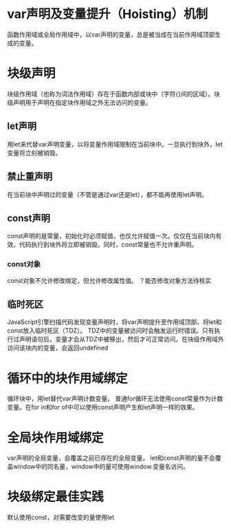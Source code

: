 # var声明及变量提升（Hoisting）机制
函数作用域或全局作用域中，以var声明的变量，总是被当成在当前作用域顶部生成的变量。
# 块级声明
块级作用域（也称为词法作用域）存在于函数内部或块中（字符{}间的区域）。块级声明用于声明在指定块作用域之外无法访问的变量。
## let声明
用let来代替var声明变量，以将变量作用域限制在当前块中。一旦执行到块外，let变量将立刻被销毁。
## 禁止重声明
在当前块中声明过的变量（不管是通过var还是let），都不能再使用let声明。
## const声明
const声明的是常量，初始化时必须赋值，也仅允许赋值一次。仅仅在当前块内有效，代码执行到块外将立即被销毁。同时，const常量也不允许重声明。
### const对象
const对象不允许修改绑定，但允许修改属性值。  ？能否修改对象方法待核实
## 临时死区
JavaScript引擎扫描代码发现变量声明时，将var声明提升至作用域顶部，将let和const放入临时死区（TDZ）。
TDZ中的变量被访问时会触发运行时错误。只有执行过声明语句后，变量才会从TDZ中被移出，然后才可正常访问。在块级作用域外访问该块内的变量，会返回undefined
# 循环中的块作用域绑定
循环块中，用let替代var声明计数变量。
普通for循环无法使用const常量作为计数变量。在for in和for of中可以使用const声明产生和let声明一样的效果。
# 全局块作用域绑定
var声明的全局变量，会覆盖之前已存在的全局变量。
let和const声明的量不会覆盖window中的同名量，window中的量可使用window.变量名访问。
# 块级绑定最佳实践
默认使用const，对需要改变的量使用let

